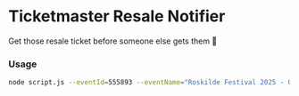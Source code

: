 # Ticketmaster Resale Notifier
Get those resale ticket before someone else gets them 🚀

### Usage
```bash
node script.js --eventId=555893 --eventName="Roskilde Festival 2025 - One-Day Ticket, Friday" --ntfyUrl="https://ntfy.sh/tm"
```